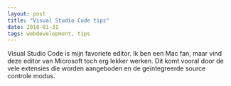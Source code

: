 ```yaml
---
layout: post
title: "Visual Studio Code tips"
date: 2018-01-31
tags: webdevelopment, tips
---
```


Visual Studio Code is mijn favoriete editor. Ik ben een Mac fan, maar vind deze editor van Microsoft toch erg lekker werken. Dit komt vooral door de vele extensies die worden aangeboden en de geïntegreerde source controle modus.
